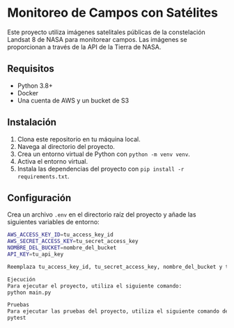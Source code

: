 # Monitoreo de Campos con Satélites

Este proyecto utiliza imágenes satelitales públicas de la constelación Landsat 8 de NASA para monitorear campos. Las imágenes se proporcionan a través de la API de la Tierra de NASA.

## Requisitos

- Python 3.8+
- Docker
- Una cuenta de AWS y un bucket de S3

## Instalación

1. Clona este repositorio en tu máquina local.
2. Navega al directorio del proyecto.
3. Crea un entorno virtual de Python con `python -m venv venv`.
4. Activa el entorno virtual.
5. Instala las dependencias del proyecto con `pip install -r requirements.txt`.

## Configuración

Crea un archivo `.env` en el directorio raíz del proyecto y añade las siguientes variables de entorno:

```bash
AWS_ACCESS_KEY_ID=tu_access_key_id
AWS_SECRET_ACCESS_KEY=tu_secret_access_key
NOMBRE_DEL_BUCKET=nombre_del_bucket
API_KEY=tu_api_key

Reemplaza tu_access_key_id, tu_secret_access_key, nombre_del_bucket y tu_api_key con tus propias credenciales de AWS y la API de la Tierra de NASA.

Ejecución
Para ejecutar el proyecto, utiliza el siguiente comando:
python main.py

Pruebas
Para ejecutar las pruebas del proyecto, utiliza el siguiente comando desde el directorio raiz:
pytest
